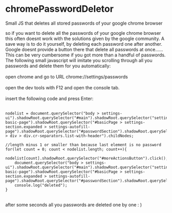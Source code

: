 # chromePasswordDeletor
Small JS that deletes all stored passwords of your google chrome browser<br/>

so if you want to delete all the passwords of your google chrome browser this often doesnt work with the solutions given by the google community. A save way is to do it yourself, by deleting each password one after another. Google doesnt provide a button there that delete all passwords at once......<br/>
This can be very cumbersome if you got more than a handful of passwords.<br/>
The following small javascript will imitate you scrolling through all you passwords and delete them for you automatically:<br/>
<br/>
open chrome and go to URL     chrome://settings/passwords<br/>
<br/>
open the dev tools with F12 and open the console tab.<br/>
<br/>
insert the following code and press Enter:<br/>
<br/>
```
nodelist = document.querySelector("body > settings-ui").shadowRoot.querySelector("#main").shadowRoot.querySelector("settings-basic-page").shadowRoot.querySelector("#basicPage > settings-section.expanded > settings-autofill-page").shadowRoot.querySelector("#passwordSection").shadowRoot.querySelector("#passwordsListHandler > div > div.cr-separators.list-with-header").childNodes;

//length minus 1 or smaller than because last element is no password
for(let count = 0; count < nodelist.length; count++){
    nodelist[count].shadowRoot.querySelector("#moreActionsButton").click();
    document.querySelector("body > settings-ui").shadowRoot.querySelector("#main").shadowRoot.querySelector("settings-basic-page").shadowRoot.querySelector("#basicPage > settings-section.expanded > settings-autofill-page").shadowRoot.querySelector("#passwordSection").shadowRoot.querySelector("#passwordsListHandler").shadowRoot.querySelector("#menuRemovePassword").click();
    console.log("deleted");
}
```
<br/>
after some seconds all you passwords are deleted one by one : )
